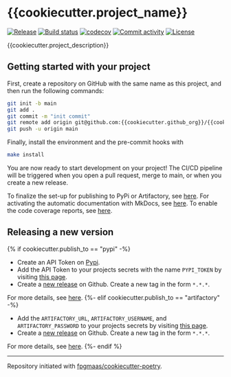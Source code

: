# {{cookiecutter.project_name}}

[![Release](https://img.shields.io/github/v/release/{{cookiecutter.github_org}}/{{cookiecutter.project_name}})](https://img.shields.io/github/v/release/{{cookiecutter.github_org}}/{{cookiecutter.project_name}})
[![Build status](https://img.shields.io/github/actions/workflow/status/{{cookiecutter.github_org}}/{{cookiecutter.project_name}}/main.yml?branch=main)](https://github.com/{{cookiecutter.github_org}}/{{cookiecutter.project_name}}/actions/workflows/main.yml?query=branch%3Amain)
[![codecov](https://codecov.io/gh/{{cookiecutter.github_org}}/{{cookiecutter.project_name}}/branch/main/graph/badge.svg)](https://codecov.io/gh/{{cookiecutter.github_org}}/{{cookiecutter.project_name}})
[![Commit activity](https://img.shields.io/github/commit-activity/m/{{cookiecutter.github_org}}/{{cookiecutter.project_name}})](https://img.shields.io/github/commit-activity/m/{{cookiecutter.github_org}}/{{cookiecutter.project_name}})
[![License](https://img.shields.io/github/license/{{cookiecutter.github_org}}/{{cookiecutter.project_name}})](https://img.shields.io/github/license/{{cookiecutter.github_org}}/{{cookiecutter.project_name}})

{{cookiecutter.project_description}}

## Getting started with your project

First, create a repository on GitHub with the same name as this project, and then run the following commands:

``` bash
git init -b main
git add .
git commit -m "init commit"
git remote add origin git@github.com:{{cookiecutter.github_org}}/{{cookiecutter.project_name}}.git
git push -u origin main
```

Finally, install the environment and the pre-commit hooks with 

```bash
make install
```

You are now ready to start development on your project! The CI/CD
pipeline will be triggered when you open a pull request, merge to main,
or when you create a new release.

To finalize the set-up for publishing to PyPi or Artifactory, see
[here](https://fpgmaas.github.io/cookiecutter-poetry/features/publishing/#set-up-for-pypi).
For activating the automatic documentation with MkDocs, see
[here](https://fpgmaas.github.io/cookiecutter-poetry/features/mkdocs/#enabling-the-documentation-on-github).
To enable the code coverage reports, see [here](https://fpgmaas.github.io/cookiecutter-poetry/features/codecov/).

## Releasing a new version

{% if cookiecutter.publish_to == "pypi" -%}
- Create an API Token on [Pypi](https://pypi.org/).
- Add the API Token to your projects secrets with the name `PYPI_TOKEN` by visiting 
[this page](https://github.com/{{cookiecutter.github_org}}/{{cookiecutter.project_name}}/settings/secrets/actions/new).
- Create a [new release](https://github.com/{{cookiecutter.github_org}}/{{cookiecutter.project_name}}/releases/new) on Github. 
Create a new tag in the form ``*.*.*``.

For more details, see [here](https://fpgmaas.github.io/cookiecutter-poetry/features/cicd/#how-to-trigger-a-release).
{%- elif cookiecutter.publish_to == "artifactory" -%}
- Add the `ARTIFACTORY_URL`, `ARTIFACTORY_USERNAME`, and `ARTIFACTORY_PASSWORD` to your projects secrets by visiting [this page](https://github.com/{{cookiecutter.github_org}}/{{cookiecutter.project_name}}/settings/secrets/actions/new).
- Create a [new release](https://github.com/{{cookiecutter.github_org}}/{{cookiecutter.project_name}}/releases/new) on Github. Create a new tag in the form ``*.*.*``.

For more details, see [here](https://fpgmaas.github.io/cookiecutter-poetry/features/cicd/#how-to-trigger-a-release).
{%- endif %}

---

Repository initiated with [fpgmaas/cookiecutter-poetry](https://github.com/fpgmaas/cookiecutter-poetry).